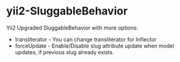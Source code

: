 yii2-SluggableBehavior
======================

Yii2 Upgraded SluggableBehavior with more options: 
* transliterator - You can change transliterator for Inflector 
* forceUpdate - Enable/Disable slug attribute update when model updates, if previous slug already exists.

